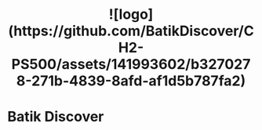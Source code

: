 <h1 align="center">![logo](https://github.com/BatikDiscover/CH2-PS500/assets/141993602/b3270278-271b-4839-8afd-af1d5b787fa2)</h1>

<h1>Batik Discover<h1>
